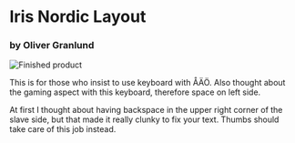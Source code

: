 # Iris Nordic Layout
### by Oliver Granlund

![Finished product](https://i.imgur.com/zqSBc3t.jpg)

This is for those who insist to use keyboard with ÅÄÖ. Also thought about the
gaming aspect with this keyboard, therefore space on left side.

At first I thought about having backspace in the upper right corner of the
slave side, but that made it really clunky to fix your text. Thumbs should take
care of this job instead.